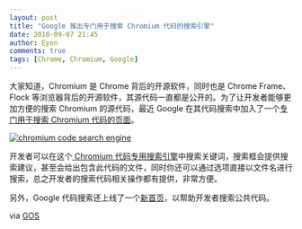 ```yaml
---
layout: post
title: "Google 推出专门用于搜索 Chromium 代码的搜索引擎"
date: 2010-09-07 21:45
author: Eyon
comments: true
tags: [Chrome, Chromium, Google]
---
```

大家知道，Chromium 是 Chrome 背后的开源软件，同时也是 Chrome Frame、Flock 等浏览器背后的开源软件，其源代码一直都是公开的。为了让开发者能够更加方便的搜索 Chromium 的源代码，最近 Google 在其代码搜索中加入了一个[专门用于搜索  Chromium 代码的页面](http://www.google.com/codesearch?vert=chromium)。

<a href="http://img.chromi.org/2010/09/chromium-code-search-engine.png">![](http://img.chromi.org/2010/09/chromium-code-search-engine-550x305.png "chromium code search engine")</a>

开发者可以在这个[ Chromium 代码专用搜索引擎](http://www.google.com/codesearch?vert=chromium)中搜索关键词，搜索框会提供搜索建议，甚至会给出包含此代码的文件，同时你还可以通过选项直接以文件名进行搜索，总之开发者的搜索代码相关操作都有提供，非常方便。

另外，Google 代码搜索还上线了一个[新首页](http://www.google.com/codesearch)，以帮助开发者搜索公共代码。

via [GOS](http://googlesystem.blogspot.com/2010/09/search-chromiums-source-code.html)
